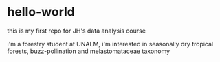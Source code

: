 # hello-world
this is my first repo for JH's data analysis course

i'm a forestry student at UNALM, i'm interested in seasonally dry tropical forests, buzz-pollination and melastomataceae taxonomy

